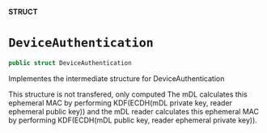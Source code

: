 **STRUCT**

# `DeviceAuthentication`

```swift
public struct DeviceAuthentication
```

Implementes the intermediate structure for DeviceAuthentication

This structure is not transfered, only computed
The mDL calculates this ephemeral MAC by performing KDF(ECDH(mDL private key, reader ephemeral public key)) and the mDL reader calculates this ephemeral MAC by performing KDF(ECDH(mDL public key, reader ephemeral private key)).
